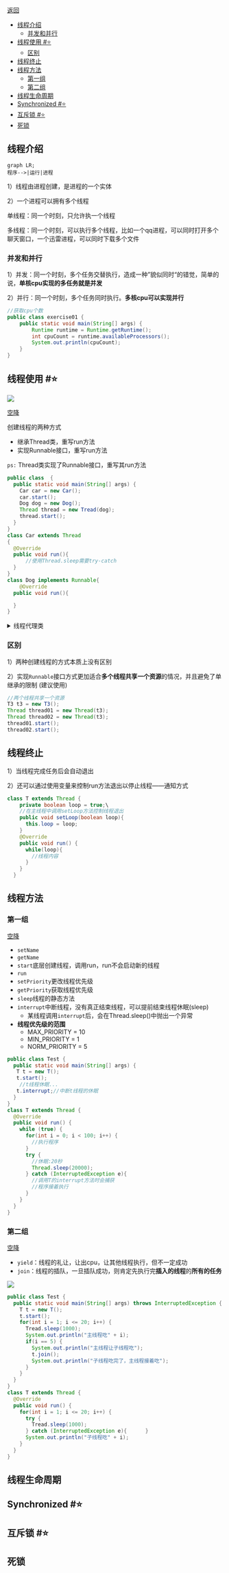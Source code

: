 [返回](index.md)

- [线程介绍](#线程介绍)
  - [并发和并行](#并发和并行)
- [线程使用 #⭐️](#线程使用-️)
  - [区别](#区别)
- [线程终止](#线程终止)
- [线程方法](#线程方法)
  - [第一组](#第一组)
  - [第二组](#第二组)
- [线程生命周期](#线程生命周期)
- [Synchronized #⭐️](#synchronized-️)
- [互斥锁 #⭐️](#互斥锁-️)
- [死锁](#死锁)

## 线程介绍
```mermaid
graph LR;
程序-->|运行|进程
```
1）线程由进程创建，是进程的一个实体

2）一个进程可以拥有多个线程

单线程：同一个时刻，只允许执一个线程

多线程：同一个时刻，可以执行多个线程，比如一个qq进程，可以同时打开多个聊天窗口，一个迅雷进程，可以同时下载多个文件
### 并发和并行
1）并发：同一个时刻，多个任务交替执行，造成一种”貌似同时“的错觉，简单的说，**单核cpu实现的多任务就是并发**

2）并行：同一个时刻，多个任务同时执行。**多核cpu可以实现并行**

```java
//获取cpu个数
public class exercise01 {
    public static void main(String[] args) {
        Runtime runtime = Runtime.getRuntime();
        int cpuCount = runtime.availableProcessors();
        System.out.println(cpuCount);
    }
}
```
## 线程使用 #⭐️ 

<img src="https://stolorzs.github.io/Picgo/drawio/Thread.SVG">

[空降]([https://](https://www.bilibili.com/video/BV1fh411y7R8?t=905.2&p=583))

创建线程的两种方式
- 继承Thread类，重写run方法
- 实现Runnable接口，重写run方法

`ps:` Thread类实现了Runnable接口，重写其run方法

```java
public class  {
  public static void main(String[] args) {
    Car car = new Car(); 
    car.start();
    Dog dog = new Dog();
    Thread thread = new Tread(dog);
    thread.start();
  }
}
class Car extends Thread
{
  @Override
  public void run(){
      //使用Thread.sleep需要try-catch
  }
}
class Dog implements Runnable{
    @Override
  public void run(){

  }
}
```

<details><summary>线程代理类</summary>

```java
//使用别的类帮我调用我没有的方法，但结果还是调用自己的方法
class ThreadProxy implements Runnable {
  private Runnable target = null;
  @Override
  public void run() {
    if (target != null){
      target.run();
    }
  }
  public ThreadProxy(Runnalbe target) {
    this.target = target;
  }
  public void start(){
    start0();
  }
  public void start0(){
    run();
  }
}
``` 
</details>


### 区别
1）两种创建线程的方式本质上没有区别

2）实现`Runnable`接口方式更加适合**多个线程共享一个资源**的情况，并且避免了单继承的限制 (建议使用)
```java
//两个线程共享一个资源
T3 t3 = new T3();
Thread thread01 = new Thread(t3);
Thread thread02 = new Thread(t3);
thread01.start();
thread02.start();
```


## 线程终止

1）当线程完成任务后会自动退出

2）还可以通过使用变量来控制run方法退出以停止线程——通知方式
```java
class T extends Thread {
    private boolean loop = true;\
    //在主线程中调用setLoop方法控制线程退出
    public void setLoop(boolean loop){
      this.loop = loop;
    }
    @Override
    public void run() {
      while(loop){
        //线程内容
      }
    }
  }
```
## 线程方法
### 第一组
[空降]([https://](https://www.bilibili.com/video/BV1fh411y7R8?t=615.1&p=589))
- `setName`
- `getName`
- `start`底层创建线程，调用run，run不会启动新的线程
- `run`
- `setPriority`更改线程优先级
- `getPriority`获取线程优先级
- `sleep`线程的静态方法
- `interrupt`中断线程，没有真正结束线程，可以提前结束线程休眠(sleep)
  - 某线程调用`interrupt`后，会在Thread.sleep()中抛出一个异常
- **线程优先级的范围**
  - MAX_PRIORITY = 10
  - MIN_PRIORITY = 1
  - NORM_PRIORITY = 5

```java
public class Test {
  public static void main(String[] args) {
   T t = new T();
   t.start();
    //t线程休眠...
   t.interrupt;//中断t线程的休眠
  }
}
class T extends Thread {
  @Override
  public void run() {
    while (true) {
      for(int i = 0; i < 100; i++) {
        //执行程序
      }
      try {
        //休眠:20秒
        Thread.sleep(20000);
      } catch (InterruptedException e){
        //调用T的interrupt方法时会捕获
        //程序接着执行
      }
    }
  }
}
```
### 第二组
[空降]([https://](https://www.bilibili.com/video/BV1fh411y7R8?t=794.3&p=590))
- `yield`：线程的礼让，让出cpu，让其他线程执行，但不一定成功
- `join`：线程的插队，一旦插队成功，则肯定先执行完**插入的线程**的**所有的任务**


<img src="https://stolorzs.github.io/Picgo/drawio/ThreadJoin.svg">

```java
public class Test {
  public static void main(String[] args) throws InterruptedException {
    T t = new T();
    t.start();
    for(int i = 1; i <= 20; i++) {
      Tread.sleep(1000);
      System.out.println("主线程吃" + i);
      if(i == 5) {
        System.out.println("主线程让子线程吃");
        t.join();
        System.out.println("子线程吃完了，主线程接着吃");
      }
    }
  }
}
class T extends Thread {
  @Override 
  public void run() {
    for(int i = 1; i <= 20; i++) {
      try {
        Tread.sleep(1000);
      } catch (InterruptedException e){      }
      System.out.println("子线程吃" + i);
    }
  }
}

```

## 线程生命周期

## Synchronized #⭐️ 

## 互斥锁 #⭐️ 

## 死锁